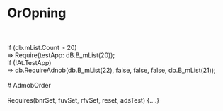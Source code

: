 # OrOpning
<br>
<br>if (db.mList.Count > 20)
<br>=> Require(testApp: dB.B_mList(20));
<br>if (!At.TestApp)
<br>=> db.RequireAdnob(db.B_mList(22), false, false, false, db.B_mList(21));
<br>
<br>
# AdmobOrder
<br>
<br>Requires(bnrSet, fuvSet, rfvSet, reset, adsTest) {....}
